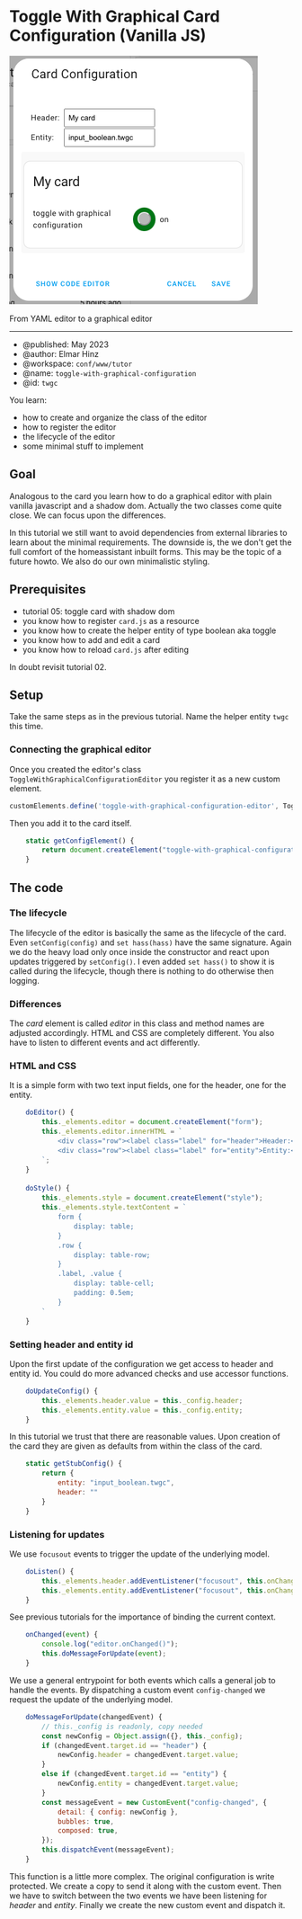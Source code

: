 # Toggle With Graphical Card Configuration (Vanilla JS)

![graphical editor](img/graphical-editor.png)

From YAML editor to a graphical editor

***

* @published: May 2023
* @author: Elmar Hinz
* @workspace: `conf/www/tutor`
* @name: `toggle-with-graphical-configuration`
* @id: `twgc`

You learn:

* how to create and organize the class of the editor
* how to register the editor
* the lifecycle of the editor
* some minimal stuff to implement

## Goal

Analogous to the card you learn how to do a graphical editor with plain vanilla
javascript and a shadow dom. Actually the two classes come quite close. We can
focus upon the differences.

In this tutorial we still want to avoid dependencies from external libraries to
learn about the minimal requirements. The downside is, the we don't get the full
comfort of the homeassistant inbuilt forms. This may be the topic of a future
howto. We also do our own minimalistic styling.

## Prerequisites

* tutorial 05: toggle card with shadow dom
* you know how to register `card.js` as a resource
* you know how to create the helper entity of type boolean aka toggle
* you know how to add and edit a card
* you know how to reload `card.js` after editing

In doubt revisit tutorial 02.

## Setup

Take the same steps as in the previous tutorial. Name the helper entity
`twgc` this time.

### Connecting the graphical editor

Once you created the editor's class `ToggleWithGraphicalConfigurationEditor`
you register it as a new custom element.

```js
customElements.define('toggle-with-graphical-configuration-editor', ToggleWithGraphicalConfigurationEditor);
```

Then you add it to the card itself.

```js
    static getConfigElement() {
        return document.createElement("toggle-with-graphical-configuration-editor");
    }
```

## The code

### The lifecycle

The lifecycle of the editor is basically the same as the lifecycle of the card.
Even `setConfig(config)` and `set hass(hass)` have the same signature. Again
we do the heavy load only once inside the constructor and react upon updates
triggered by `setConfig()`. I even added `set hass()` to show it is called
during the lifecycle, though there is nothing to do otherwise then logging.

### Differences

The *card* element is called *editor* in this class and method names are
adjusted accordingly. HTML and CSS are completely different. You also have
to listen to different events and act differently.

### HTML and CSS

It is a simple form with two text input fields, one for the header, one for the
entity.

```js
    doEditor() {
        this._elements.editor = document.createElement("form");
        this._elements.editor.innerHTML = `
            <div class="row"><label class="label" for="header">Header:</label><input class="value" id="header"></input></div>
            <div class="row"><label class="label" for="entity">Entity:</label><input class="value" id="entity"></input></div>
        `;
    }

    doStyle() {
        this._elements.style = document.createElement("style");
        this._elements.style.textContent = `
            form {
                display: table;
            }
            .row {
                display: table-row;
            }
            .label, .value {
                display: table-cell;
                padding: 0.5em;
            }
        `
    }

```

### Setting header and entity id

Upon the first update of the configuration we get access to header and entity
id. You could do more advanced checks and use accessor functions.

```js
    doUpdateConfig() {
        this._elements.header.value = this._config.header;
        this._elements.entity.value = this._config.entity;
    }
```

In this tutorial we trust that there are reasonable values. Upon creation of the
card they are given as defaults from within the class of the card.

```js
    static getStubConfig() {
        return {
            entity: "input_boolean.twgc",
            header: ""
        }
    }
```

### Listening for updates

We use `focusout` events to trigger the update of the underlying model.

```js
    doListen() {
        this._elements.header.addEventListener("focusout", this.onChanged.bind(this));
        this._elements.entity.addEventListener("focusout", this.onChanged.bind(this));
    }
```

See previous tutorials for the importance of binding the current context.

```js
    onChanged(event) {
        console.log("editor.onChanged()");
        this.doMessageForUpdate(event);
    }
```

We use a general entrypoint for both events which calls a general job to handle
the events. By dispatching a custom event `config-changed` we request the update
of the underlying model.

```js
    doMessageForUpdate(changedEvent) {
        // this._config is readonly, copy needed
        const newConfig = Object.assign({}, this._config);
        if (changedEvent.target.id == "header") {
            newConfig.header = changedEvent.target.value;
        }
        else if (changedEvent.target.id == "entity") {
            newConfig.entity = changedEvent.target.value;
        }
        const messageEvent = new CustomEvent("config-changed", {
            detail: { config: newConfig },
            bubbles: true,
            composed: true,
        });
        this.dispatchEvent(messageEvent);
    }
```

This function is a little more complex. The original configuration is write
protected. We create a copy to send it along with the custom event. Then we have
to switch between the two events we have been listening for *header* and
*entity*. Finally we create the new custom event and dispatch it.
